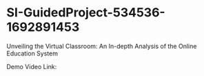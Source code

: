 # SI-GuidedProject-534536-1692891453
Unveiling the Virtual Classroom: An In-depth Analysis of the Online Education System

Demo Video Link: 
